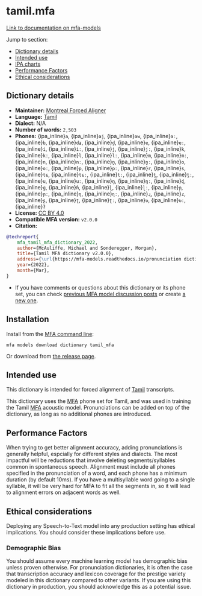 
# tamil.mfa

[Link to documentation on mfa-models](https://mfa-models.readthedocs.io/en/main/dictionary/tamil_mfa.html)

Jump to section:

- [Dictionary details](#dictionary-details)
- [Intended use](#intended-use)
- [IPA charts](#ipa-charts)
- [Performance Factors](#performance-factors)
- [Ethical considerations](#ethical-considerations)

## Dictionary details

- **Maintainer:** [Montreal Forced Aligner](https://montreal-forced-aligner.readthedocs.io/)
- **Language:** [Tamil](https://en.wikipedia.org/wiki/Tamil_language)
- **Dialect:** N/A
- **Number of words:** `2,503`
- **Phones:** {ipa_inline}`a`, {ipa_inline}`aj`, {ipa_inline}`aw`, {ipa_inline}`aː`, {ipa_inline}`b`, {ipa_inline}`dʑ`, {ipa_inline}`d̪`, {ipa_inline}`e`, {ipa_inline}`eː`, {ipa_inline}`i`, {ipa_inline}`iː`, {ipa_inline}`j`, {ipa_inline}`jː`, {ipa_inline}`k`, {ipa_inline}`kː`, {ipa_inline}`l`, {ipa_inline}`lː`, {ipa_inline}`m`, {ipa_inline}`mː`, {ipa_inline}`n`, {ipa_inline}`nː`, {ipa_inline}`n̪`, {ipa_inline}`n̪ː`, {ipa_inline}`o`, {ipa_inline}`oː`, {ipa_inline}`p`, {ipa_inline}`pː`, {ipa_inline}`r`, {ipa_inline}`s`, {ipa_inline}`tɕ`, {ipa_inline}`tɕː`, {ipa_inline}`tː`, {ipa_inline}`t̪`, {ipa_inline}`t̪ː`, {ipa_inline}`u`, {ipa_inline}`uː`, {ipa_inline}`ŋ`, {ipa_inline}`ŋː`, {ipa_inline}`ɖ`, {ipa_inline}`ɡ`, {ipa_inline}`ɦ`, {ipa_inline}`ɭ`, {ipa_inline}`ɭː`, {ipa_inline}`ɲ`, {ipa_inline}`ɲː`, {ipa_inline}`ɳ`, {ipa_inline}`ɳː`, {ipa_inline}`ɻ`, {ipa_inline}`ɾ`, {ipa_inline}`ʂ`, {ipa_inline}`ʈ`, {ipa_inline}`ʈː`, {ipa_inline}`ʋ`, {ipa_inline}`ʋː`, {ipa_inline}`ʔ`
- **License:** [CC BY 4.0](https://github.com/MontrealCorpusTools/mfa-models/tree/main/dictionary/tamil/MFA/v2.0.0/LICENSE)
- **Compatible MFA version:** `v2.0.0`
- **Citation:**

```bibtex
@techreport{
	mfa_tamil_mfa_dictionary_2022,
	author={McAuliffe, Michael and Sonderegger, Morgan},
	title={Tamil MFA dictionary v2.0.0},
	address={\url{https://mfa-models.readthedocs.io/pronunciation dictionary/Tamil/Tamil MFA dictionary v2_0_0.html}},
	year={2022},
	month={Mar},
}
```

- If you have comments or questions about this dictionary or its phone set, you can check [previous MFA model discussion posts](https://github.com/MontrealCorpusTools/mfa-models/discussions?discussions_q=Tamil+MFA+dictionary+v2.0.0) or create [a new one](https://github.com/MontrealCorpusTools/mfa-models/discussions/new).

## Installation

Install from the [MFA command line](https://montreal-forced-aligner.readthedocs.io/en/latest/user_guide/models/index.html):

```
mfa models download dictionary tamil_mfa
```

Or download from [the release page](https://github.com/MontrealCorpusTools/mfa-models/releases/tag/dictionary-tamil_mfa-v2.0.0).

## Intended use

This dictionary is intended for forced alignment of [Tamil](https://en.wikipedia.org/wiki/Tamil_language) transcripts.

This dictionary uses the [MFA](https://mfa-models.readthedocs.io/en/refactor/mfa_phone_set.html#tamil) phone set for Tamil, and was used in training the Tamil [MFA](https://mfa-models.readthedocs.io/en/refactor/mfa_phone_set.html#tamil) acoustic model.
Pronunciations can be added on top of the dictionary, as long as no additional phones are introduced.

## Performance Factors

When trying to get better alignment accuracy, adding pronunciations is generally helpful, espcially for different styles and dialects.  The most impactful will be reductions that
involve deleting segments/syllables common in spontaneous speech.  Alignment must include all phones specified in the pronunciation of a word, and each phone has
a minimum duration (by default 10ms). If you have a multisyllable word going to a single syllable, it will be very hard for MFA to fit all the segments in,
so it will lead to alignment errors on adjacent words as well.

## Ethical considerations

Deploying any Speech-to-Text model into any production setting has ethical implications. You should consider these implications before use.

### Demographic Bias

You should assume every machine learning model has demographic bias unless proven otherwise.
For pronunciation dictionaries, it is often the case that transcription accuracy and lexicon coverage for the prestige variety modeled in this dictionary compared to other variants.
If you are using this dictionary in production, you should acknowledge this as a potential issue.
